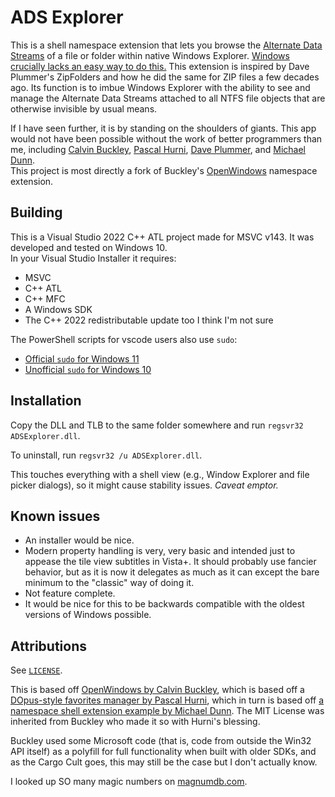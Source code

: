# ADS Explorer

This is a shell namespace extension that lets you browse the
[Alternate Data Streams](https://learn.microsoft.com/en-us/openspecs/windows_protocols/ms-fscc/e2b19412-a925-4360-b009-86e3b8a020c8)
of a file or folder within native Windows Explorer.
[Windows crucially lacks an easy way to do this.](https://vox.veritas.com/kb/articles-backup-and-recovery/what-you-need-to-know-about-alternate-data-streams-in-windows-is-your-data-secur/807740)
This extension is inspired by Dave Plummer's ZipFolders and how he did the same
for ZIP files a few decades ago.
Its function is to imbue Windows Explorer with the ability to see and manage the
Alternate Data Streams attached to all NTFS file objects that are otherwise
invisible by usual means.

If I have seen further, it is by standing on the shoulders of giants. This app
would not have been possible without the work of better programmers than me,
including
[Calvin Buckley](https://cmpct.info/~calvin/Articles/COMAbyss/),
[Pascal Hurni](https://www.codeproject.com/Articles/7973/An-almost-complete-Namespace-Extension-Sample),
[Dave Plummer](https://www.youtube.com/watch?v=aQUtUQ_L8Yk),
and
[Michael Dunn](https://www.codeproject.com/Articles/1649/The-Complete-Idiot-s-Guide-to-Writing-Namespace-Ex).  
This project is most directly a fork of Buckley's [OpenWindows](https://github.com/NattyNarwhal/OpenWindows)
namespace extension.

## Building
This is a Visual Studio 2022 C++ ATL project made for MSVC v143.
It was developed and tested on Windows 10.  
In your Visual Studio Installer it requires:
- MSVC
- C++ ATL
- C++ MFC
- A Windows SDK
- The C++ 2022 redistributable update too I think I'm not sure

The PowerShell scripts for vscode users also use `sudo`:
- [Official `sudo` for Windows 11](https://learn.microsoft.com/en-us/windows/sudo/)
- [Unofficial `sudo` for Windows 10](https://gerardog.github.io/gsudo/)

## Installation
Copy the DLL and TLB to the same folder somewhere and run
`regsvr32 ADSExplorer.dll`.

To uninstall, run `regsvr32 /u ADSExplorer.dll`.

This touches everything with a shell view (e.g., Window Explorer and file
picker dialogs), so it might cause stability issues. _Caveat emptor._

## Known issues
- An installer would be nice.
- Modern property handling is very, very basic and intended just to appease the
  tile view subtitles in Vista+. It should probably use fancier behavior,
  but as it is now it delegates as much as it can except the bare minimum to
  the "classic" way of doing it.
- Not feature complete.
- It would be nice for this to be backwards compatible with the oldest versions
  of Windows possible.

## Attributions
See [`LICENSE`](LICENSE).

This is based off [OpenWindows by Calvin Buckley](https://github.com/NattyNarwhal/OpenWindows),
which is based off a [DOpus-style favorites manager by Pascal Hurni](https://www.codeproject.com/Articles/7973/An-almost-complete-Namespace-Extension-Sample),
which in turn is based off [a namespace shell extension example by Michael Dunn](https://www.codeproject.com/Articles/1649/The-Complete-Idiot-s-Guide-to-Writing-Namespace-Ex).
The MIT License was inherited from Buckley who made it so with Hurni's blessing.

Buckley used some Microsoft code (that is, code from outside the Win32 API
itself) as a polyfill for full functionality when built with older SDKs, and as
the Cargo Cult goes, this may still be the case but I don't actually know.

I looked up SO many magic numbers on [magnumdb.com](https://www.magnumdb.com/).
